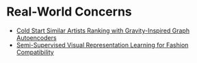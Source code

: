 # Real-World Concerns

- [Cold Start Similar Artists Ranking with Gravity-Inspired Graph Autoencoders](../recsys/recsys2021/Cold%20Start%20Similar%20Artists%20Ranking%20with%20Gravity-Inspired%20Graph%20Autoencoders.md)
- [Semi-Supervised Visual Representation Learning for Fashion Compatibility](../recsys/recsys2021/Semi-Supervised%20Visual%20Representation%20Learning%20for%20Fashion%20Compatibility.md)
